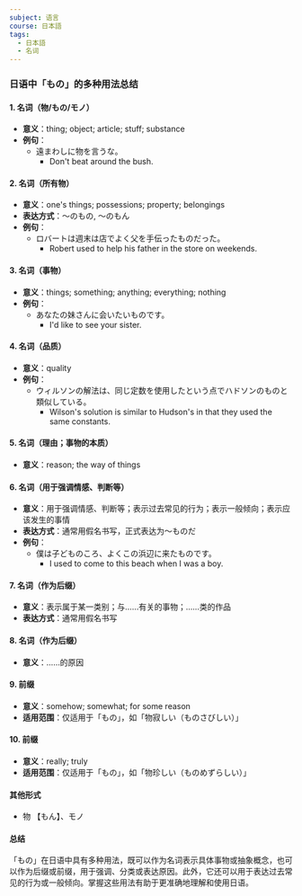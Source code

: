 ```yaml
---
subject: 语言
course: 日本語
tags:
  - 日本語
  - 名词
---
```


### 日语中「もの」的多种用法总结

#### 1. 名词（物/もの/モノ）
- **意义**：thing; object; article; stuff; substance
- **例句**：
  - 遠まわしに物を言うな。
    - Don't beat around the bush.

#### 2. 名词（所有物）
- **意义**：one's things; possessions; property; belongings
- **表达方式**：～のもの, ～のもん
- **例句**：
  - ロバートは週末は店でよく父を手伝ったものだった。
    - Robert used to help his father in the store on weekends.

#### 3. 名词（事物）
- **意义**：things; something; anything; everything; nothing
- **例句**：
  - あなたの妹さんに会いたいものです。
    - I'd like to see your sister.

#### 4. 名词（品质）
- **意义**：quality
- **例句**：
  - ウィルソンの解法は、同じ定数を使用したという点でハドソンのものと類似している。
    - Wilson's solution is similar to Hudson's in that they used the same constants.

#### 5. 名词（理由；事物的本质）
- **意义**：reason; the way of things

#### 6. 名词（用于强调情感、判断等）
- **意义**：用于强调情感、判断等；表示过去常见的行为；表示一般倾向；表示应该发生的事情
- **表达方式**：通常用假名书写，正式表达为～ものだ
- **例句**：
  - 僕は子どものころ、よくこの浜辺に来たものです。
    - I used to come to this beach when I was a boy.

#### 7. 名词（作为后缀）
- **意义**：表示属于某一类别；与……有关的事物；……类的作品
- **表达方式**：通常用假名书写

#### 8. 名词（作为后缀）
- **意义**：……的原因

#### 9. 前缀
- **意义**：somehow; somewhat; for some reason
- **适用范围**：仅适用于「もの」，如「物寂しい（ものさびしい）」

#### 10. 前缀
- **意义**：really; truly
- **适用范围**：仅适用于「もの」，如「物珍しい（ものめずらしい）」

#### 其他形式
- 物 【もん】、モノ

#### 总结
「もの」在日语中具有多种用法，既可以作为名词表示具体事物或抽象概念，也可以作为后缀或前缀，用于强调、分类或表达原因。此外，它还可以用于表达过去常见的行为或一般倾向。掌握这些用法有助于更准确地理解和使用日语。